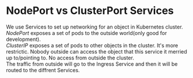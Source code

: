 # NodePort vs ClusterPort Services
We use Services to set up networking for an object in Kubernetes cluster.  
*NodePort* exposes a set of pods to the outside world(only good for development).  
*ClusterIP* exposes a set of pods to other objects in the cluster. It's more restrictic. Nobody outside can access the object that this service it merried up to/pointing to. No access from outside the cluster.  
The traffic from outside will go to the Ingress Service and then it will be routed to the diffrent Services.  
